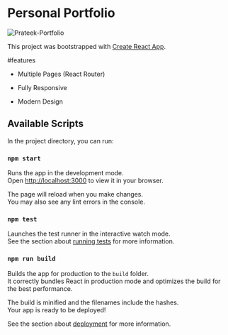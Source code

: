 # Personal Portfolio
![Prateek-Portfolio](https://user-images.githubusercontent.com/118264222/224553983-d0782a0a-7fb0-479e-a491-c7124b286d03.png)

This project was bootstrapped with [Create React App](https://github.com/facebook/create-react-app).


#features
* Multiple Pages (React Router)

* Fully Responsive

* Modern Design
## Available Scripts

In the project directory, you can run:

### `npm start`

Runs the app in the development mode.\
Open [http://localhost:3000](http://localhost:3000) to view it in your browser.

The page will reload when you make changes.\
You may also see any lint errors in the console.

### `npm test`

Launches the test runner in the interactive watch mode.\
See the section about [running tests](https://facebook.github.io/create-react-app/docs/running-tests) for more information.

### `npm run build`

Builds the app for production to the `build` folder.\
It correctly bundles React in production mode and optimizes the build for the best performance.

The build is minified and the filenames include the hashes.\
Your app is ready to be deployed!

See the section about [deployment](https://facebook.github.io/create-react-app/docs/deployment) for more information.

